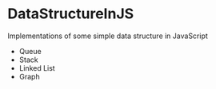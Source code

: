 DataStructureInJS
=================

Implementations of some simple data structure in JavaScript

- Queue
- Stack
- Linked List
- Graph
